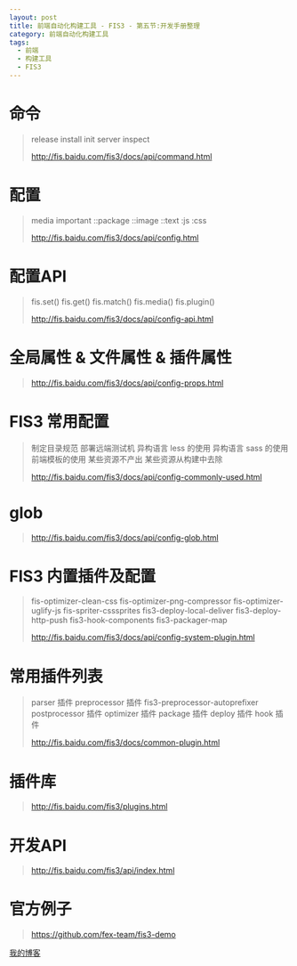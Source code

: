 ```yaml
---
layout: post
title: 前端自动化构建工具 - FIS3 - 第五节:开发手册整理
category: 前端自动化构建工具
tags: 
  - 前端
  - 构建工具
  - FIS3
---
```


# 命令

> release
> install
> init
> server
> inspect
>
> http://fis.baidu.com/fis3/docs/api/command.html

# 配置

> media
> important
> ::package
> ::image
> ::text
> :js
> :css
>
> http://fis.baidu.com/fis3/docs/api/config.html

# 配置API

> fis.set()
> fis.get()
> fis.match()
> fis.media()
> fis.plugin()
>
> http://fis.baidu.com/fis3/docs/api/config-api.html

# 全局属性 & 文件属性 & 插件属性

> http://fis.baidu.com/fis3/docs/api/config-props.html

# FIS3 常用配置

> 制定目录规范
> 部署远端测试机
> 异构语言 less 的使用
> 异构语言 sass 的使用
> 前端模板的使用
> 某些资源不产出
> 某些资源从构建中去除
>
> http://fis.baidu.com/fis3/docs/api/config-commonly-used.html

# glob

> http://fis.baidu.com/fis3/docs/api/config-glob.html

# FIS3 内置插件及配置

> fis-optimizer-clean-css
> fis-optimizer-png-compressor
> fis-optimizer-uglify-js
> fis-spriter-csssprites
> fis3-deploy-local-deliver
> fis3-deploy-http-push
> fis3-hook-components
> fis3-packager-map
>
> http://fis.baidu.com/fis3/docs/api/config-system-plugin.html

# 常用插件列表

> parser 插件
> preprocessor 插件
> fis3-preprocessor-autoprefixer
> postprocessor 插件
> optimizer 插件
> package 插件
> deploy 插件
> hook 插件
>
> http://fis.baidu.com/fis3/docs/common-plugin.html

# 插件库

> http://fis.baidu.com/fis3/plugins.html

# 开发API

> http://fis.baidu.com/fis3/api/index.html

# 官方例子

> https://github.com/fex-team/fis3-demo

[我的博客](https://hans007.github.io)